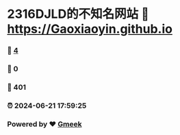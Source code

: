 # 2316DJLD的不知名网站 :link: https://Gaoxiaoyin.github.io 
### :page_facing_up: [4](https://Gaoxiaoyin.github.io/tag.html) 
### :speech_balloon: 0 
### :hibiscus: 401 
### :alarm_clock: 2024-06-21 17:59:25 
### Powered by :heart: [Gmeek](https://github.com/Meekdai/Gmeek)
